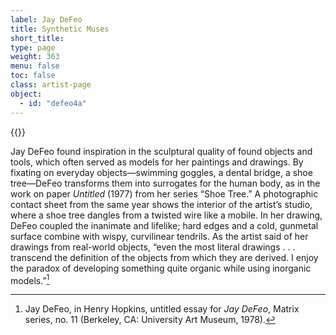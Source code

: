 ```yaml
---
label: Jay DeFeo
title: Synthetic Muses
short_title:
type: page
weight: 363
menu: false
toc: false
class: artist-page
object:
  - id: "defeo4a"
---
```

{{<q-figure id="defeo4a">}}

Jay DeFeo found inspiration in the sculptural quality of found objects and tools, which often served as models for her paintings and drawings. By fixating on everyday objects—swimming goggles, a dental bridge, a shoe tree—DeFeo transforms them into surrogates for the human body, as in the work on paper *Untitled* (1977) from her series “Shoe Tree.” A photographic contact sheet from the same year shows the interior of the artist’s studio, where a shoe tree dangles from a twisted wire like a mobile. In her drawing, DeFeo coupled the inanimate and lifelike; hard edges and a cold, gunmetal surface combine with wispy, curvilinear tendrils. As the artist said of her drawings from real-world objects, “even the most literal drawings . . . transcend the definition of the objects from which they are derived. I enjoy the paradox of developing something quite organic while using inorganic models.”[^1]

[^1]: Jay DeFeo, in Henry Hopkins, untitled essay for *Jay DeFeo*, Matrix series, no. 11 (Berkeley, CA: University Art Museum, 1978).
